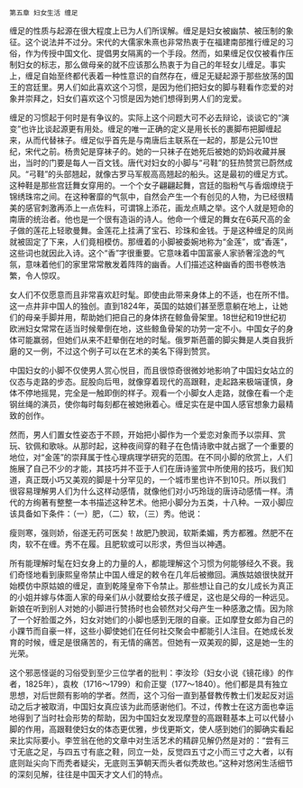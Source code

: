     第五章 妇女生活 缠足 

   缠足的性质与起源在很大程度上已为人们所误解。缠足是妇女被幽禁、被压制的象征。这个说法并不过分。宋代的大儒家朱熹也非常热衷于在福建南部推行缠足的习俗，作为传授中国文化、提倡男女隔离的一个手段。然而，如果缠足仅仅被看作压制妇女的标志，那么做母亲的就不应该那么热衷于为自己的年轻女儿缠足。事实上，缠足自始至终都代表着一种性意识的自然存在，缠足无疑起源于那些放荡的国王的宫廷里。男人们如此喜欢这个习惯，是因为他们把妇女的脚与鞋看作恋爱的对象并崇拜之，妇女们喜欢这个习惯是因为她们想得到男人们的宠爱。

   缠足的习惯起于何时是有争议的。实际上这个问题大可不必去辩论，谈谈它的“演变”也许比谈起源更有用处。缠足的唯一正确的定义是用长长的裹脚布把脚缠起来，从而代替袜子。缠足似乎首先是与南唐后主联系在一起的，那是公元10世纪，宋代之前。杨贵妃是穿袜子的。她的一只袜子在她死后被她的奶妈收藏并展出，当时的门要是每人一百文钱。唐代对妇女的小脚与“弓鞋”的狂热赞赏已蔚然成风。“弓鞋”的头部翘起，就像古罗马军舰高高翘起的船头。这是最初的缠足方式。这种鞋是那些宫廷舞女穿用的。一个个女子翩翩起舞，宫廷的脂粉气与香烟燎绕于锦绣珠帘之间。在这种奢靡的气氛中，自然会产生一个有创见的人物，为已经很精美的感官刺激再添上一点佐料，可谓锦上添花，画龙点睛之举。这个人就是短命的南唐的统治者。他也是一个很有造诣的诗人。他命一个缠足的舞女在6英尺高的金子做的莲花上轻歌曼舞。金莲花上挂满了宝石、珍珠和金钱。于是这种缠足的凤尚就被固定了下来，人们竟相模仿。那缠着的小脚被委婉地称为“金莲”，或“香莲”，这些词也就因此入诗。这个“香”字很重要。它意味着中国富豪人家骄奢淫逸的气氛，意味着他们的家里常常散发着阵阵的幽香。人们描述这种幽香的图书卷帙浩繁，令人惊叹。

   女人们不仅愿意而且非常喜欢赶时髦。即使由此带来身体上的不适，也在所不惜。这一点井非中国人的独创。直到1824年，英国的姑娘们甚至愿意躺在地上，让她们的母亲手脚并用，帮助她们把自己的身体挤在鲸鱼骨架里。18世纪和19世纪初欧洲妇女常常在适当时候晕倒在地，这些鲸鱼骨架的功劳一定不小。中国女子的身体可能赢弱，但她们从来不赶晕倒在地的时髦。俄罗斯芭蕾的脚尖舞是人类自我折磨的又一例，不过这个例子可以在艺术的美名下得到赞赏。

   中国妇女的小脚不仅使男人赏心悦目，而且很惊奇很微妙地影响了中国妇女站立的仪态与走路的步态。屁股向后甩，就像穿着现代的高跟鞋，走起路来极端谨慎，身体不停地摇晃，完全是一触即倒的样子。观看一个小脚女人走路，就像在看一个走钢丝绳的演员，使你每时每刻都在被她揪着心。缠足实在是中国人感官想象力最精致的创作。

   然而，男人们置女性姿态于不顾，开始把小脚作为一个爱恋对象而予以崇拜、赏玩、钦佩和歌咏。从那时起，这种夜间穿的鞋子在色情诗歌中就占据了一个重要的地位，对“金莲”的崇拜属于性心理病理学研究的范围。在不同小脚的欣赏上，人们施展了自己不少的才能，其技巧并不亚于人们在唐诗鉴赏中所使用的技巧，我们知道，真正既小巧又美观的脚是十分罕见的，一个城市里也许不到10只。所以我们很容易理解男人们为什么这样动感情，就像他们对小巧玲珑的唐诗动感情一样。清代的方绚著有整整一本书描述这种艺术。他把小脚分为五类，十八种。一双小脚应该具备如下条件：（一）肥，（二）软，（三）秀。他说：

   瘦则寒，强则娇，俗遂无药可医矣！故肥乃腴润，软斯柔媚，秀方都雅。然肥不在肉，软不在缠。秀不在履。且肥软或可以形求，秀但当以神遇。

   所有能理解时髦在妇女身上的力量的人，都能理解这个习惯为何能够经久不衰。我们奇怪地看到康熙皇帝禁止中国人缠足的敕令在几年后被撤回。满族姑娘很快就开始模仿中原姑娘的缠足，直到乾隆皇帝下令禁止。那些想让自己的女儿成长为真正的小姐并嫁与体面人家的母亲们从小就要给女孩子缠足，这也是父母的一种远见。新娘在听到别人对她的小脚进行赞扬时也会顿然对父母产生一种感激之情。因为除了一个好脸蛋之外，妇女对她们的小脚也感到无限的自豪。正如摩登女郎为自己的小踝节而自豪一样，这些小脚使她们在任何社交聚会中都能引人注目。在她成长发育的时候，缠足是很痛苦的，有无情的痛苦。但她有一双美观的脚，这是她一生的光荣。

   这个邪恶怪诞的习俗受到至少三位学者的批判：李汝珍（妇女小说《镜花缘》的作者，1825年），袁枚（1716～1799）和俞正燮（177～1840）。他们都是具有独立思想，对后世颇有影响的学者。然而，这个习俗一直到基督教传教士们发起反对运动之后才被取消，中国妇女真应该为此而感谢他们。不过，传教士在这方面也幸运地得到了当时社会形势的帮助，因为中国妇女发现摩登的高跟鞋基本上可以代替小脚的作用，高跟鞋使妇女的体态更优雅，步伐更斯文，使人感到她们的脚确实看起来比实际要小。李笠翁在他的文章中对生活艺术的精辟见解仍然是对的：“尝有三寸无底之足，与四五寸有底之鞋，同立一处，反觉四五寸之小而三寸之大者，以有底则趾尖向下而秃者疑尖，无底则玉笋朝天而头者似秃故也。”这种对悠闲生活细节的深刻见解，往往是中国天才文人们的特点。

